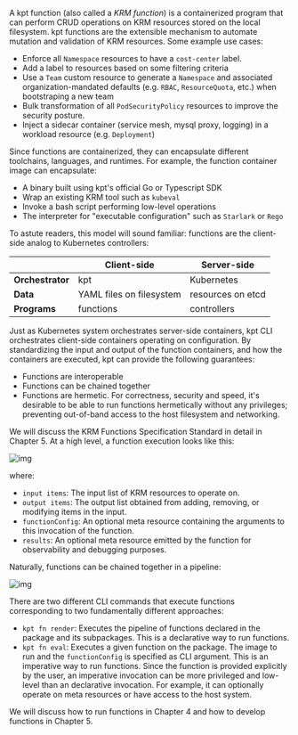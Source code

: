 A kpt function (also called a _KRM function_) is a containerized program that
can perform CRUD operations on KRM resources stored on the local filesystem. kpt
functions are the extensible mechanism to automate mutation and validation of
KRM resources. Some example use cases:

- Enforce all `Namespace` resources to have a `cost-center` label.
- Add a label to resources based on some filtering criteria
- Use a `Team` custom resource to generate a `Namespace` and associated
  organization-mandated defaults (e.g. `RBAC`, `ResourceQuota`, etc.) when
  bootstraping a new team
- Bulk transformation of all `PodSecurityPolicy` resources to improve the
  security posture.
- Inject a sidecar container (service mesh, mysql proxy, logging) in a workload
  resource (e.g. `Deployment`)

Since functions are containerized, they can encapsulate different toolchains,
languages, and runtimes. For example, the function container image can
encapsulate:

- A binary built using kpt's official Go or Typescript SDK
- Wrap an existing KRM tool such as `kubeval`
- Invoke a bash script performing low-level operations
- The interpreter for "executable configuration" such as `Starlark` or `Rego`

To astute readers, this model will sound familiar: functions are the client-side
analog to Kubernetes controllers:

|                  | Client-side              | Server-side       |
| ---------------- | ------------------------ | ----------------- |
| **Orchestrator** | kpt                      | Kubernetes        |
| **Data**         | YAML files on filesystem | resources on etcd |
| **Programs**     | functions                | controllers       |

Just as Kubernetes system orchestrates server-side containers, kpt CLI
orchestrates client-side containers operating on configuration. By standardizing
the input and output of the function containers, and how the containers are
executed, kpt can provide the following guarantees:

- Functions are interoperable
- Functions can be chained together
- Functions are hermetic. For correctness, security and speed, it's desirable to
  be able to run functions hermetically without any privileges; preventing
  out-of-band access to the host filesystem and networking.

We will discuss the KRM Functions Specification Standard in detail in Chapter 5.
At a high level, a function execution looks like this:

![img](/static/images/func.svg)

where:

- `input items`: The input list of KRM resources to operate on.
- `output items`: The output list obtained from adding, removing, or modifying
  items in the input.
- `functionConfig`: An optional meta resource containing the arguments to this
  invocation of the function.
- `results`: An optional meta resource emitted by the function for observability
  and debugging purposes.

Naturally, functions can be chained together in a pipeline:

![img](/static/images/pipeline.svg)

There are two different CLI commands that execute functions corresponding to two
fundamentally different approaches:

- `kpt fn render`: Executes the pipeline of functions declared in the package
  and its subpackages. This is a declarative way to run functions.
- `kpt fn eval`: Executes a given function on the package. The image to run and
  the `functionConfig` is specified as CLI argument. This is an imperative way
  to run functions. Since the function is provided explicitly by the user, an
  imperative invocation can be more privileged and low-level than an declarative
  invocation. For example, it can optionally operate on meta resources or have
  access to the host system.

We will discuss how to run functions in Chapter 4 and how to develop functions
in Chapter 5.
